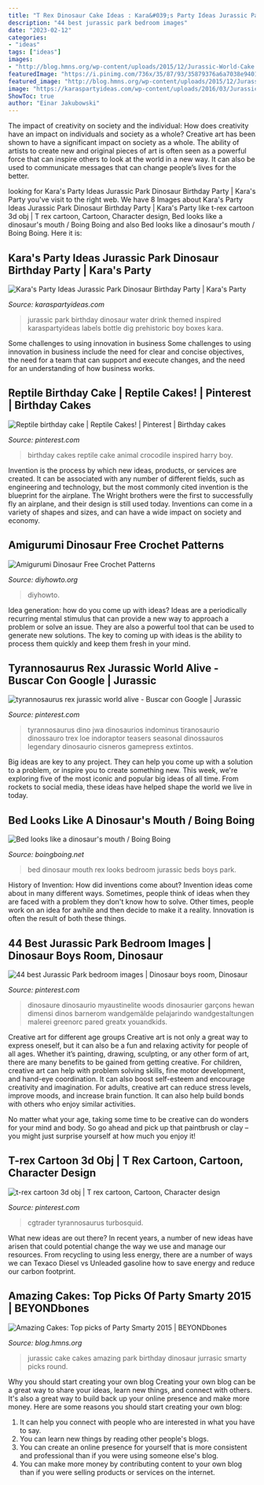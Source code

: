 ```yaml
---
title: "T Rex Dinosaur Cake Ideas : Kara&#039;s Party Ideas Jurassic Park Dinosaur Birthday Party"
description: "44 best jurassic park bedroom images"
date: "2023-02-12"
categories:
- "ideas"
tags: ["ideas"]
images:
- "http://blog.hmns.org/wp-content/uploads/2015/12/Jurassic-World-Cake.jpg"
featuredImage: "https://i.pinimg.com/736x/35/87/93/35879376a6a7038e9401f78471693cb7.jpg"
featured_image: "http://blog.hmns.org/wp-content/uploads/2015/12/Jurassic-World-Cake.jpg"
image: "https://karaspartyideas.com/wp-content/uploads/2016/03/Jurassic-Park-Dinosaur-Birthday-Party-via-Karas-Party-Ideas-KarasPartyIdeas.com21.jpg"
ShowToc: true
author: "Einar Jakubowski"
---
```



The impact of creativity on society and the individual: How does creativity have an impact on individuals and society as a whole?
Creative art has been shown to have a significant impact on society as a whole. The ability of artists to create new and original pieces of art is often seen as a powerful force that can inspire others to look at the world in a new way. It can also be used to communicate messages that can change people’s lives for the better.

	

		
looking for Kara&#039;s Party Ideas Jurassic Park Dinosaur Birthday Party | Kara&#039;s Party you've visit to the right web. We have 8 Images about Kara&#039;s Party Ideas Jurassic Park Dinosaur Birthday Party | Kara&#039;s Party like t-rex cartoon 3d obj | T rex cartoon, Cartoon, Character design, Bed looks like a dinosaur&#039;s mouth / Boing Boing and also Bed looks like a dinosaur&#039;s mouth / Boing Boing. Here it is:
		
    
## Kara&#039;s Party Ideas Jurassic Park Dinosaur Birthday Party | Kara&#039;s Party

<img loading=lazy src="https://karaspartyideas.com/wp-content/uploads/2016/03/Jurassic-Park-Dinosaur-Birthday-Party-via-Karas-Party-Ideas-KarasPartyIdeas.com21.jpg" onerror="this.onerror=null;this.src='https://tse2.mm.bing.net/th?id=OIP.9-bS-6vk2TD3MUqOgDUp_AHaLH&amp;pid=15.1';" alt="Kara&#039;s Party Ideas Jurassic Park Dinosaur Birthday Party | Kara&#039;s Party">

_Source: karaspartyideas.com_

>jurassic park birthday dinosaur water drink themed inspired karaspartyideas labels bottle dig prehistoric boy boxes kara. 

	

Some challenges to using innovation in business
Some challenges to using innovation in business include the need for clear and concise objectives, the need for a team that can support and execute changes, and the need for an understanding of how business works.

    
## Reptile Birthday Cake | Reptile Cakes! | Pinterest | Birthday Cakes

<img loading=lazy src="https://s-media-cache-ak0.pinimg.com/736x/5d/63/25/5d6325dc3b2ddd873c7ea137d3a8e5a6.jpg" onerror="this.onerror=null;this.src='https://tse4.mm.bing.net/th?id=OIP.NG3sqwsgjBl2FfiRVvV8DAHaJ6&amp;pid=15.1';" alt="Reptile birthday cake | Reptile Cakes! | Pinterest | Birthday cakes">

_Source: pinterest.com_

>birthday cakes reptile cake animal crocodile inspired harry boy. 

	

Invention is the process by which new ideas, products, or services are created. It can be associated with any number of different fields, such as engineering and technology, but the most commonly cited invention is the blueprint for the airplane. The Wright brothers were the first to successfully fly an airplane, and their design is still used today. Inventions can come in a variety of shapes and sizes, and can have a wide impact on society and economy.

    
## Amigurumi Dinosaur Free Crochet Patterns

<img loading=lazy src="https://www.diyhowto.org/wp-content/uploads/2019/05/DIYHowto-Amigurumi-Dinosaur-Free-Crochet-Patterns-13.jpg" onerror="this.onerror=null;this.src='https://tse3.mm.bing.net/th?id=OIP.cpni7cHQXgXu4Ml4q5DrOAHaQo&amp;pid=15.1';" alt="Amigurumi Dinosaur Free Crochet Patterns">

_Source: diyhowto.org_

>diyhowto. 

	

Idea generation: how do you come up with ideas?
Ideas are a periodically recurring mental stimulus that can provide a new way to approach a problem or solve an issue. They are also a powerful tool that can be used to generate new solutions. The key to coming up with ideas is the ability to process them quickly and keep them fresh in your mind.

    
## Tyrannosaurus Rex Jurassic World Alive - Buscar Con Google | Jurassic

<img loading=lazy src="https://i.pinimg.com/736x/d5/30/0a/d5300a30e82bf11aa51b899759b1d1cd.jpg" onerror="this.onerror=null;this.src='https://tse4.mm.bing.net/th?id=OIP.iK7D8b7bL1xFEKvQT0PveAAAAA&amp;pid=15.1';" alt="tyrannosaurus rex jurassic world alive - Buscar con Google | Jurassic">

_Source: pinterest.com_

>tyrannosaurus dino jwa dinosaurios indominus tiranosaurio dinossauro trex loe indoraptor teasers seasonal dinossauros legendary dinosaurio cisneros gamepress extintos. 

	

Big ideas are key to any project. They can help you come up with a solution to a problem, or inspire you to create something new. This week, we're exploring five of the most iconic and popular big ideas of all time. From rockets to social media, these ideas have helped shape the world we live in today.

    
## Bed Looks Like A Dinosaur&#039;s Mouth / Boing Boing

<img loading=lazy src="http://www.boingboing.net/filesroot/dinob2.jpg" onerror="this.onerror=null;this.src='https://tse3.mm.bing.net/th?id=OIP.cdIyFOd8_fwio_cvTmsNdgHaE5&amp;pid=15.1';" alt="Bed looks like a dinosaur&#039;s mouth / Boing Boing">

_Source: boingboing.net_

>bed dinosaur mouth rex looks bedroom jurassic beds boys park. 

	

History of Invention: How did inventions come about?
Invention ideas come about in many different ways. Sometimes, people think of ideas when they are faced with a problem they don't know how to solve. Other times, people work on an idea for awhile and then decide to make it a reality. Innovation is often the result of both these things.

    
## 44 Best Jurassic Park Bedroom Images | Dinosaur Boys Room, Dinosaur

<img loading=lazy src="https://i.pinimg.com/736x/35/87/93/35879376a6a7038e9401f78471693cb7.jpg" onerror="this.onerror=null;this.src='https://tse1.mm.bing.net/th?id=OIP.IdhEIDYxMyybFwX5eyxkfQAAAA&amp;pid=15.1';" alt="44 best Jurassic Park bedroom images | Dinosaur boys room, Dinosaur">

_Source: pinterest.com_

>dinosaure dinosaurio myaustinelite woods dinosaurier garçons hewan dimensi dinos barnerom wandgemälde pelajarindo wandgestaltungen malerei greenorc pared greatx youandkids. 

	

Creative art for different age groups
Creative art is not only a great way to express oneself, but it can also be a fun and relaxing activity for people of all ages. Whether it’s painting, drawing, sculpting, or any other form of art, there are many benefits to be gained from getting creative.
For children, creative art can help with problem solving skills, fine motor development, and hand-eye coordination. It can also boost self-esteem and encourage creativity and imagination. For adults, creative art can reduce stress levels, improve moods, and increase brain function. It can also help build bonds with others who enjoy similar activities.

No matter what your age, taking some time to be creative can do wonders for your mind and body. So go ahead and pick up that paintbrush or clay – you might just surprise yourself at how much you enjoy it!

    
## T-rex Cartoon 3d Obj | T Rex Cartoon, Cartoon, Character Design

<img loading=lazy src="https://i.pinimg.com/736x/b1/d6/61/b1d6616c5c0ae905eb68aab0427515e9.jpg" onerror="this.onerror=null;this.src='https://tse4.mm.bing.net/th?id=OIP.FW3nqsHdJgFpbm89ONNFiwHaHa&amp;pid=15.1';" alt="t-rex cartoon 3d obj | T rex cartoon, Cartoon, Character design">

_Source: pinterest.com_

>cgtrader tyrannosaurus turbosquid. 

	

What new ideas are out there?
In recent years, a number of new ideas have arisen that could potential change the way we use and manage our resources. From recycling to using less energy, there are a number of ways we can Texaco Diesel vs Unleaded gasoline how to save energy and reduce our carbon footprint.

    
## Amazing Cakes: Top Picks Of Party Smarty 2015 | BEYONDbones

<img loading=lazy src="http://blog.hmns.org/wp-content/uploads/2015/12/Jurassic-World-Cake.jpg" onerror="this.onerror=null;this.src='https://tse2.mm.bing.net/th?id=OIP.PDut0DwkncumLqZhtD8P5QHaJ4&amp;pid=15.1';" alt="Amazing Cakes: Top picks of Party Smarty 2015 | BEYONDbones">

_Source: blog.hmns.org_

>jurassic cake cakes amazing park birthday dinosaur jurrasic smarty picks round. 

	

Why you should start creating your own blog
Creating your own blog can be a great way to share your ideas, learn new things, and connect with others. It's also a great way to build back up your online presence and make more money. Here are some reasons you should start creating your own blog: 
1. It can help you connect with people who are interested in what you have to say. 
2. You can learn new things by reading other people's blogs. 
3. You can create an online presence for yourself that is more consistent and professional than if you were using someone else's blog. 
4. You can make more money by contributing content to your own blog than if you were selling products or services on the internet.


